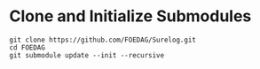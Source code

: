 # Clone and Initialize Submodules

```
git clone https://github.com/FOEDAG/Surelog.git
cd FOEDAG
git submodule update --init --recursive
```

